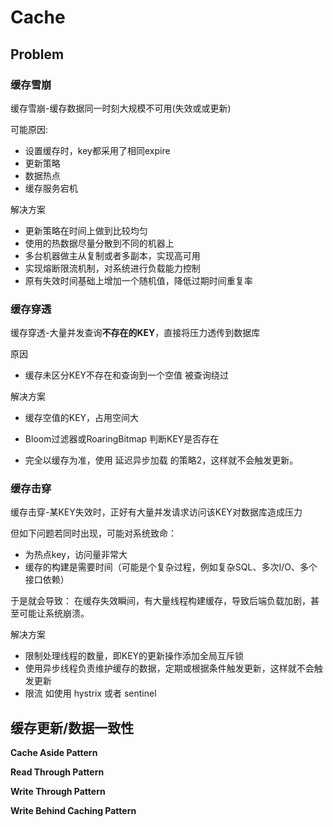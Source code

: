 

# Cache




## Problem
### 缓存雪崩

缓存雪崩-缓存数据同一时刻大规模不可用(失效或或更新)

可能原因:

- 设置缓存时，key都采用了相同expire
- 更新策略
- 数据热点
- 缓存服务宕机

解决方案

- 更新策略在时间上做到比较均匀
- 使用的热数据尽量分散到不同的机器上
- 多台机器做主从复制或者多副本，实现高可用
- 实现熔断限流机制，对系统进行负载能力控制
- 原有失效时间基础上增加一个随机值，降低过期时间重复率

### 缓存穿透

缓存穿透-大量并发查询**不存在的KEY**，直接将压力透传到数据库

原因

- 缓存未区分KEY不存在和查询到一个空值 被查询绕过

解决方案

- 缓存空值的KEY，占用空间大
- Bloom过滤器或RoaringBitmap 判断KEY是否存在

- 完全以缓存为准，使用 延迟异步加载 的策略2，这样就不会触发更新。

### 缓存击穿

缓存击穿-某KEY失效时，正好有大量并发请求访问该KEY对数据库造成压力

但如下问题若同时出现，可能对系统致命：

- 为热点key，访问量非常大
- 缓存的构建是需要时间（可能是个复杂过程，例如复杂SQL、多次I/O、多个接口依赖）

于是就会导致： 在缓存失效瞬间，有大量线程构建缓存，导致后端负载加剧，甚至可能让系统崩溃。

解决方案

- 限制处理线程的数量，即KEY的更新操作添加全局互斥锁
- 使用异步线程负责维护缓存的数据，定期或根据条件触发更新，这样就不会触发更新
- 限流 如使用 hystrix 或者 sentinel

## 缓存更新/数据一致性

**Cache Aside Pattern**

**Read Through Pattern**

**Write Through Pattern**

**Write Behind Caching Pattern**